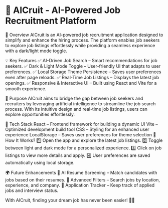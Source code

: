 # 🌟 AICruit - AI-Powered Job Recruitment Platform
🚀 Overview
AICruit is an AI-powered job recruitment application designed to simplify and enhance the hiring process. The platform enables job seekers to explore job listings effortlessly while providing a seamless experience with a dark/light mode toggle.

💡 Key Features
✅ AI-Driven Job Search – Smart recommendations for job seekers.
✅ Dark & Light Mode Toggle – User-friendly UI that adapts to user preferences.
✅ Local Storage Theme Persistence – Saves user preferences even after page reloads.
✅ Real-Time Job Listings – Displays the latest job openings.
✅ Responsive & Interactive UI – Built using React and Vite for a smooth experience.

🎯 Purpose
AICruit aims to bridge the gap between job seekers and recruiters by leveraging artificial intelligence to streamline the job search process. With its intuitive design and real-time job listings, users can explore opportunities effortlessly.

🔧 Tech Stack
React – Frontend framework for building a dynamic UI
Vite – Optimized development build tool
CSS – Styling for an enhanced user experience
LocalStorage – Saves user preferences for theme selection
📌 How It Works?
1️⃣ Open the app and explore the latest job listings.
2️⃣ Toggle between light and dark mode for a personalized experience.
3️⃣ Click on job listings to view more details and apply.
4️⃣ User preferences are saved automatically using local storage.

🌍 Future Enhancements
🔹 AI Resume Screening – Match candidates with jobs based on their resumes.
🔹 Advanced Filters – Search jobs by location, experience, and company.
🔹 Application Tracker – Keep track of applied jobs and interview status.

With AICruit, finding your dream job has never been easier! 🚀🔥
